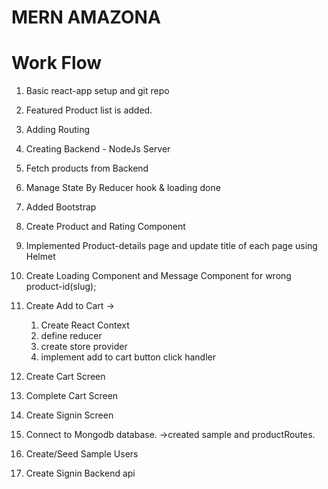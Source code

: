 # MERN AMAZONA

# Work Flow

1. Basic react-app setup and git repo
2. Featured Product list is added.
3. Adding Routing
4. Creating Backend - NodeJs Server
5. Fetch products from Backend
6. Manage State By Reducer hook & loading done
7. Added Bootstrap
8. Create Product and Rating Component
9. Implemented Product-details page and update title of each page using Helmet
10. Create Loading Component and Message Component for wrong product-id(slug);
11. Create Add to Cart ->
    1. Create React Context
    2. define reducer
    3. create store provider
    4. implement add to cart button click handler

12. Create Cart Screen
13. Complete Cart Screen
14. Create Signin Screen
15. Connect to Mongodb database.
    ->created sample and productRoutes.
16. Create/Seed Sample Users
17. Create Signin Backend api